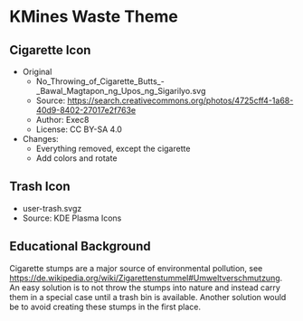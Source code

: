 KMines Waste Theme
==================

Cigarette Icon
--------------
* Original
    * No_Throwing_of_Cigarette_Butts_-_Bawal_Magtapon_ng_Upos_ng_Sigarilyo.svg
    * Source: https://search.creativecommons.org/photos/4725cff4-1a68-40d9-8402-27017e2f763e
    * Author: Exec8
    * License: CC BY-SA 4.0
* Changes:
    * Everything removed, except the cigarette
    * Add colors and rotate

Trash Icon
----------
* user-trash.svgz
* Source: KDE Plasma Icons

Educational Background
----------------------
Cigarette stumps are a major source of environmental pollution,
see https://de.wikipedia.org/wiki/Zigarettenstummel#Umweltverschmutzung.
An easy solution is to not throw the stumps into nature and instead carry
them in a special case until a trash bin is available.
Another solution would be to avoid creating these stumps in the first place.
